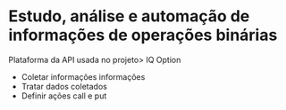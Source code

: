 # Estudo, análise e automação de informações de operações binárias

Plataforma da API usada no projeto> IQ Option

- Coletar informações informações 
- Tratar dados coletados
- Definir ações call e put
